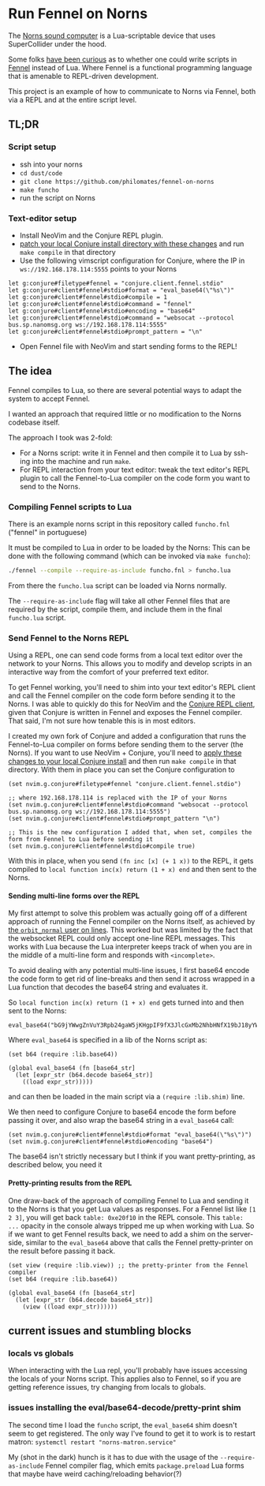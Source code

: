 # Run Fennel on Norns

The [Norns sound computer](https://github.com/monome/norns/) is a Lua-scriptable device that uses SuperCollider under the hood.

Some folks [have been curious](https://llllllll.co/t/fennel-lua-compatible-lisp-on-norns/) as to whether one could write scripts in [Fennel](https://fennel-lang.org/) instead of Lua. Where Fennel is a functional programming language that is amenable to REPL-driven development.

This project is an example of how to communicate to Norns via Fennel, both via a REPL and at the entire script level.

## TL;DR

### Script setup
- ssh into your norns
- `cd dust/code`
- `git clone https://github.com/philomates/fennel-on-norns`
- `make funcho`
- run the script on Norns

### Text-editor setup

- Install NeoVim and the Conjure REPL plugin.
- [patch your local Conjure install directory with these changes](https://github.com/Olical/conjure/commit/8a759016ef60890db4a9f94ef38ec8af727fb490) and run `make compile` in that directory
- Use the following vimscript configuration for Conjure, where the IP in `ws://192.168.178.114:5555` points to your Norns
```vimscript
let g:conjure#filetype#fennel = "conjure.client.fennel.stdio"
let g:conjure#client#fennel#stdio#format = "eval_base64(\"%s\")"
let g:conjure#client#fennel#stdio#compile = 1
let g:conjure#client#fennel#stdio#command = "fennel"
let g:conjure#client#fennel#stdio#encoding = "base64"
let g:conjure#client#fennel#stdio#command = "websocat --protocol bus.sp.nanomsg.org ws://192.168.178.114:5555"
let g:conjure#client#fennel#stdio#prompt_pattern = "\n"
```
- Open Fennel file with NeoVim and start sending forms to the REPL!

## The idea

Fennel compiles to Lua, so there are several potential ways to adapt the system to accept Fennel.

I wanted an approach that required little or no modification to the Norns codebase itself.

The approach I took was 2-fold:
 - For a Norns script: write it in Fennel and then compile it to Lua by ssh-ing into the machine and run `make`.
 - For REPL interaction from your text editor: tweak the text editor's REPL plugin to call the Fennel-to-Lua compiler on the code form you want to send to the Norns.

### Compiling Fennel scripts to Lua

There is an example norns script in this repository called `funcho.fnl` ("fennel" in portuguese)

It must be compiled to Lua in order to be loaded by the Norns:
This can be done with the following command (which can be invoked via `make funcho`):

```bash
./fennel --compile --require-as-include funcho.fnl > funcho.lua
```

From there the `funcho.lua` script can be loaded via Norns normally.

The `--require-as-include` flag will take all other Fennel files that are required by the script, compile them, and include them in the final `funcho.lua` script.

### Send Fennel to the Norns REPL

Using a REPL, one can send code forms from a local text editor over the network to your Norns. This allows you to modify and develop scripts in an interactive way from the comfort of your preferred text editor.

To get Fennel working, you'll need to shim into your text editor's REPL client and call the Fennel compiler on the code form before sending it to the Norns. I was able to quickly do this for NeoVim and the [Conjure REPL client](https://github.com/Olical/conjure/), given that Conjure is written in Fennel and exposes the Fennel compiler. That said, I'm not sure how tenable this is in most editors.

I created my own fork of Conjure and added a configuration that runs the Fennel-to-Lua compiler on forms before sending them to the server (the Norns). If you want to use NeoVim + Conjure, you'll need to [apply these changes to your local Conjure install](https://github.com/Olical/conjure/commit/8a759016ef60890db4a9f94ef38ec8af727fb490) and then run `make compile` in that directory. With them in place you can set the Conjure configuration to

```fennel
(set nvim.g.conjure#filetype#fennel "conjure.client.fennel.stdio")

;; where 192.168.178.114 is replaced with the IP of your Norns
(set nvim.g.conjure#client#fennel#stdio#command "websocat --protocol bus.sp.nanomsg.org ws://192.168.178.114:5555")
(set nvim.g.conjure#client#fennel#stdio#prompt_pattern "\n")

;; This is the new configuration I added that, when set, compiles the form from Fennel to Lua before sending it
(set nvim.g.conjure#client#fennel#stdio#compile true)
```

With this in place, when you send `(fn inc [x] (+ 1 x))` to the REPL, it gets compiled to `local function inc(x) return (1 + x) end` and then sent to the Norns.


#### Sending multi-line forms over the REPL

My first attempt to solve this problem was actually going off of a different approach of running the Fennel compiler on the Norns itself, as achieved by [the `orbit_normal` user on lines](https://llllllll.co/t/fennel-lua-compatible-lisp-on-norns/35977). This worked but was limited by the fact that the websocket REPL could only accept one-line REPL messages. This works with Lua because the Lua interpreter keeps track of when you are in the middle of a multi-line form and responds with `<incomplete>`.

To avoid dealing with any potential multi-line issues, I first base64 encode the code form to get rid of line-breaks and then send it across wrapped in a Lua function that decodes the base64 string and evaluates it.

So `local function inc(x) return (1 + x) end` gets turned into and then sent to the Norns:
```
eval_base64("bG9jYWwgZnVuY3Rpb24gaW5jKHgpIF9fX3JlcGxMb2NhbHNfX19bJ18yYW1vZHVsZV9uYW1lXzJhJ10gPSBfMmFtb2R1bGVfbmFtZV8yYSBfX19yZXBsTG9jYWxzX19fWydkZWNvZGUnXSA9IGRlY29kZSBfX19yZXBsTG9jYWxzX19fWydlbmNvZGUnXSA9IGVuY29kZSBfX19yZXBsTG9jYWxzX19fWydfMmFtb2R1bGVfMmEnXSA9IF8yYW1vZHVsZV8yYSBfX19yZXBsTG9jYWxzX19fWydiJ10gPSBiIF9fX3JlcGxMb2NhbHNfX19bJ18yYWZpbGVfMmEnXSA9IF8yYWZpbGVfMmEgX19fcmVwbExvY2Fsc19fX1snXzJhbW9kdWxlX2xvY2Fsc18yYSddID0gXzJhbW9kdWxlX2xvY2Fsc18yYSByZXR1cm4gKDEgKyB4KSBlbmQ=")
```

Where `eval_base64` is specified in a lib of the Norns script as:

```fennel
(set b64 (require :lib.base64))

(global eval_base64 (fn [base64_str]
  (let [expr_str (b64.decode base64_str)]
    ((load expr_str)))))
```

and can then be loaded in the main script via a `(require :lib.shim)` line.

We then need to configure Conjure to base64 encode the form before passing it over, and also wrap the base64 string in a `eval_base64` call:

```fennel
(set nvim.g.conjure#client#fennel#stdio#format "eval_base64(\"%s\")")
(set nvim.g.conjure#client#fennel#stdio#encoding "base64")
```

The base64 isn't strictly necessary but I think if you want pretty-printing, as described below, you need it

#### Pretty-printing results from the REPL

One draw-back of the approach of compiling Fennel to Lua and sending it to the Norns is that you get Lua values as responses. For a Fennel list like `[1 2 3]`, you will get back `table: 0xe20f10` in the REPL console. This `table: ...` opacity in the console always tripped me up when working with Lua. So if we want to get Fennel results back, we need to add a shim on the server-side, similar to the `eval_base64` above that calls the Fennel pretty-printer on the result before passing it back.

```fennel
(set view (require :lib.view)) ;; the pretty-printer from the Fennel compiler
(set b64 (require :lib.base64))

(global eval_base64 (fn [base64_str]
  (let [expr_str (b64.decode base64_str)]
    (view ((load expr_str))))))
```

## current issues and stumbling blocks

### locals vs globals

When interacting with the Lua repl, you'll probably have issues accessing the locals of your Norns script. This applies also to Fennel, so if you are getting reference issues, try changing from locals to globals.

### issues installing the eval/base64-decode/pretty-print shim

The second time I load the `funcho` script, the `eval_base64` shim doesn't seem to get registered. The only way I've found to get it to work is to restart matron: `systemctl restart "norns-matron.service"`

My (shot in the dark) hunch is it has to due with the usage of the `--require-as-include` Fennel compiler flag, which emits `package.preload` Lua forms that maybe have weird caching/reloading behavior(?)
